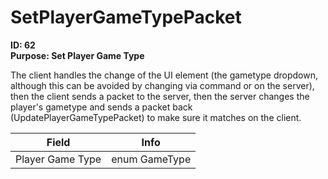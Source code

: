 # SetPlayerGameTypePacket

**ID: 62**  
**Purpose: Set Player Game Type**  

The client handles the change of the UI element (the gametype dropdown, although this can be avoided by changing via command or on the server), then the client sends a packet to the server, then the server changes the player's gametype and sends a packet back (UpdatePlayerGameTypePacket) to make sure it matches on the client.

<table><thead><tr><th>Field</th><th>Info</th></tr></thead><tbody>
<tr><td>Player Game Type</td><td>enum GameType</td></tr>
</tbody></table>